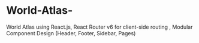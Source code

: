 # World-Atlas-
World Atlas using React.js, React Router v6 for client-side routing , Modular Component Design (Header, Footer, Sidebar, Pages) 
